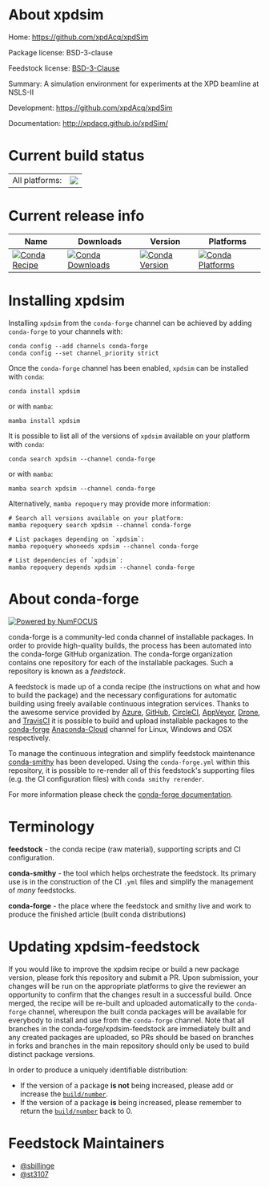 About xpdsim
============

Home: https://github.com/xpdAcq/xpdSim

Package license: BSD-3-clause

Feedstock license: [BSD-3-Clause](https://github.com/conda-forge/xpdsim-feedstock/blob/master/LICENSE.txt)

Summary: A simulation environment for experiments at the XPD beamline at NSLS-II

Development: https://github.com/xpdAcq/xpdSim

Documentation: http://xpdacq.github.io/xpdSim/

Current build status
====================


<table><tr><td>All platforms:</td>
    <td>
      <a href="https://dev.azure.com/conda-forge/feedstock-builds/_build/latest?definitionId=4419&branchName=master">
        <img src="https://dev.azure.com/conda-forge/feedstock-builds/_apis/build/status/xpdsim-feedstock?branchName=master">
      </a>
    </td>
  </tr>
</table>

Current release info
====================

| Name | Downloads | Version | Platforms |
| --- | --- | --- | --- |
| [![Conda Recipe](https://img.shields.io/badge/recipe-xpdsim-green.svg)](https://anaconda.org/conda-forge/xpdsim) | [![Conda Downloads](https://img.shields.io/conda/dn/conda-forge/xpdsim.svg)](https://anaconda.org/conda-forge/xpdsim) | [![Conda Version](https://img.shields.io/conda/vn/conda-forge/xpdsim.svg)](https://anaconda.org/conda-forge/xpdsim) | [![Conda Platforms](https://img.shields.io/conda/pn/conda-forge/xpdsim.svg)](https://anaconda.org/conda-forge/xpdsim) |

Installing xpdsim
=================

Installing `xpdsim` from the `conda-forge` channel can be achieved by adding `conda-forge` to your channels with:

```
conda config --add channels conda-forge
conda config --set channel_priority strict
```

Once the `conda-forge` channel has been enabled, `xpdsim` can be installed with `conda`:

```
conda install xpdsim
```

or with `mamba`:

```
mamba install xpdsim
```

It is possible to list all of the versions of `xpdsim` available on your platform with `conda`:

```
conda search xpdsim --channel conda-forge
```

or with `mamba`:

```
mamba search xpdsim --channel conda-forge
```

Alternatively, `mamba repoquery` may provide more information:

```
# Search all versions available on your platform:
mamba repoquery search xpdsim --channel conda-forge

# List packages depending on `xpdsim`:
mamba repoquery whoneeds xpdsim --channel conda-forge

# List dependencies of `xpdsim`:
mamba repoquery depends xpdsim --channel conda-forge
```


About conda-forge
=================

[![Powered by
NumFOCUS](https://img.shields.io/badge/powered%20by-NumFOCUS-orange.svg?style=flat&colorA=E1523D&colorB=007D8A)](https://numfocus.org)

conda-forge is a community-led conda channel of installable packages.
In order to provide high-quality builds, the process has been automated into the
conda-forge GitHub organization. The conda-forge organization contains one repository
for each of the installable packages. Such a repository is known as a *feedstock*.

A feedstock is made up of a conda recipe (the instructions on what and how to build
the package) and the necessary configurations for automatic building using freely
available continuous integration services. Thanks to the awesome service provided by
[Azure](https://azure.microsoft.com/en-us/services/devops/), [GitHub](https://github.com/),
[CircleCI](https://circleci.com/), [AppVeyor](https://www.appveyor.com/),
[Drone](https://cloud.drone.io/welcome), and [TravisCI](https://travis-ci.com/)
it is possible to build and upload installable packages to the
[conda-forge](https://anaconda.org/conda-forge) [Anaconda-Cloud](https://anaconda.org/)
channel for Linux, Windows and OSX respectively.

To manage the continuous integration and simplify feedstock maintenance
[conda-smithy](https://github.com/conda-forge/conda-smithy) has been developed.
Using the ``conda-forge.yml`` within this repository, it is possible to re-render all of
this feedstock's supporting files (e.g. the CI configuration files) with ``conda smithy rerender``.

For more information please check the [conda-forge documentation](https://conda-forge.org/docs/).

Terminology
===========

**feedstock** - the conda recipe (raw material), supporting scripts and CI configuration.

**conda-smithy** - the tool which helps orchestrate the feedstock.
                   Its primary use is in the construction of the CI ``.yml`` files
                   and simplify the management of *many* feedstocks.

**conda-forge** - the place where the feedstock and smithy live and work to
                  produce the finished article (built conda distributions)


Updating xpdsim-feedstock
=========================

If you would like to improve the xpdsim recipe or build a new
package version, please fork this repository and submit a PR. Upon submission,
your changes will be run on the appropriate platforms to give the reviewer an
opportunity to confirm that the changes result in a successful build. Once
merged, the recipe will be re-built and uploaded automatically to the
`conda-forge` channel, whereupon the built conda packages will be available for
everybody to install and use from the `conda-forge` channel.
Note that all branches in the conda-forge/xpdsim-feedstock are
immediately built and any created packages are uploaded, so PRs should be based
on branches in forks and branches in the main repository should only be used to
build distinct package versions.

In order to produce a uniquely identifiable distribution:
 * If the version of a package **is not** being increased, please add or increase
   the [``build/number``](https://docs.conda.io/projects/conda-build/en/latest/resources/define-metadata.html#build-number-and-string).
 * If the version of a package **is** being increased, please remember to return
   the [``build/number``](https://docs.conda.io/projects/conda-build/en/latest/resources/define-metadata.html#build-number-and-string)
   back to 0.

Feedstock Maintainers
=====================

* [@sbillinge](https://github.com/sbillinge/)
* [@st3107](https://github.com/st3107/)

